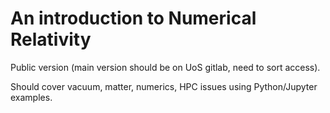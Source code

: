 # An introduction to Numerical Relativity

Public version (main version should be on UoS gitlab, need to sort access).

Should cover vacuum, matter, numerics, HPC issues using Python/Jupyter examples.

